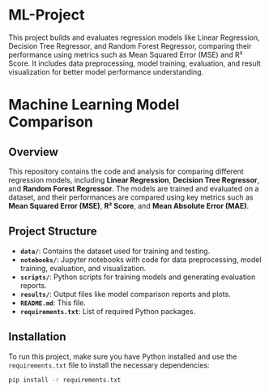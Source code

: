 # ML-Project
This project builds and evaluates regression models like Linear Regression, Decision Tree Regressor, and Random Forest Regressor, comparing their performance using metrics such as Mean Squared Error (MSE) and R² Score. It includes data preprocessing, model training, evaluation, and result visualization for better model performance understanding.

# Machine Learning Model Comparison

## Overview
This repository contains the code and analysis for comparing different regression models, including **Linear Regression**, **Decision Tree Regressor**, and **Random Forest Regressor**. The models are trained and evaluated on a dataset, and their performances are compared using key metrics such as **Mean Squared Error (MSE)**, **R² Score**, and **Mean Absolute Error (MAE)**.

## Project Structure
- **`data/`**: Contains the dataset used for training and testing.
- **`notebooks/`**: Jupyter notebooks with code for data preprocessing, model training, evaluation, and visualization.
- **`scripts/`**: Python scripts for training models and generating evaluation reports.
- **`results/`**: Output files like model comparison reports and plots.
- **`README.md`**: This file.
- **`requirements.txt`**: List of required Python packages.

## Installation
To run this project, make sure you have Python installed and use the `requirements.txt` file to install the necessary dependencies:

```bash
pip install -r requirements.txt
